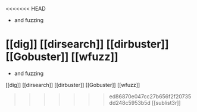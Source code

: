 <<<<<<< HEAD
- and fuzzing

[[dig]]
[[dirsearch]]
[[dirbuster]]
[[Gobuster]]
[[wfuzz]]
=======
- and fuzzing

[[dig]]
[[dirsearch]]
[[dirbuster]]
[[Gobuster]]
[[wfuzz]]
>>>>>>> ed86870e047cc27b656f2f20735dd248c5953b5d
 [[sublist3r]]